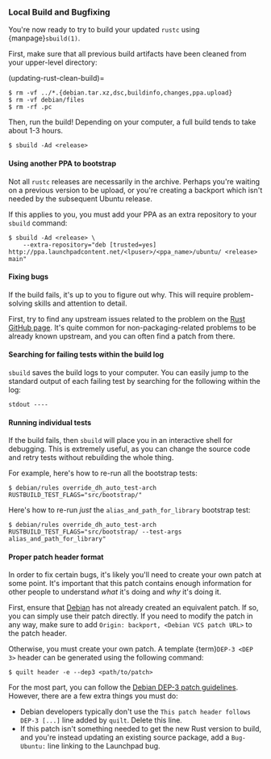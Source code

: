 ### Local Build and Bugfixing

You're now ready to try to build your updated `rustc` using {manpage}`sbuild(1)`.

First, make sure that all previous build artifacts have been cleaned from your upper-level directory:

(updating-rust-clean-build)=

```none
$ rm -vf ../*.{debian.tar.xz,dsc,buildinfo,changes,ppa.upload}
$ rm -vf debian/files
$ rm -rf .pc
```

Then, run the build! Depending on your computer, a full build tends to take about 1-3 hours.

```none
$ sbuild -Ad <release>
```

#### Using another PPA to bootstrap

Not all `rustc` releases are necessarily in the archive. Perhaps you're waiting on a previous version to be upload, or you're creating a backport which isn't needed by the subsequent Ubuntu release.

If this applies to you, you must add your PPA as an extra repository to your `sbuild` command:

```none
$ sbuild -Ad <release> \
    --extra-repository="deb [trusted=yes] http://ppa.launchpadcontent.net/<lpuser>/<ppa_name>/ubuntu/ <release> main"
```

#### Fixing bugs

If the build fails, it's up to you to figure out why. This will require problem-solving skills and attention to detail.

First, try to find any upstream issues related to the problem on the [Rust GitHub page](https://github.com/rust-lang/rust/issues?q=is%3Aissue). It's quite common for non-packaging-related problems to be already known upstream, and you can often find a patch from there.

#### Searching for failing tests within the build log

`sbuild` saves the build logs to your computer. You can easily jump to the standard output of each failing test by searching for the following within the log:

```none
stdout ----
```

#### Running individual tests

If the build fails, then `sbuild` will place you in an interactive shell for debugging. This is extremely useful, as you can change the source code and retry tests without rebuilding the whole thing.

For example, here's how to re-run all the bootstrap tests:

```none
$ debian/rules override_dh_auto_test-arch RUSTBUILD_TEST_FLAGS="src/bootstrap/"
```

Here's how to re-run _just_ the `alias_and_path_for_library` bootstrap test:

```none
$ debian/rules override_dh_auto_test-arch RUSTBUILD_TEST_FLAGS="src/bootstrap/ --test-args alias_and_path_for_library"
```

#### Proper patch header format

In order to fix certain bugs, it's likely you'll need to create your own patch at some point. It's important that this patch contains enough information for other people to understand _what_ it's doing and _why_ it's doing it.

First, ensure that [Debian](https://salsa.debian.org/rust-team/rust/-/tree/debian/experimental?ref_type=heads) has not already created an equivalent patch. If so, you can simply use their patch directly. If you need to modify the patch in any way, make sure to add `Origin: backport, <Debian VCS patch URL>` to the patch header.

Otherwise, you must create your own patch. A template {term}`DEP-3 <DEP 3>` header can be generated using the following command:

```none
$ quilt header -e --dep3 <path/to/patch>
```

For the most part, you can follow the [Debian DEP-3 patch guidelines](https://dep-team.pages.debian.net/deps/dep3/). However, there are a few extra things you must do:

- Debian developers typically don't use the `This patch header follows DEP-3 [...]` line added by `quilt`. Delete this line.
- If this patch isn't something needed to get the new Rust version to build, and you're instead updating an existing source package, add a `Bug-Ubuntu:` line linking to the Launchpad bug.
